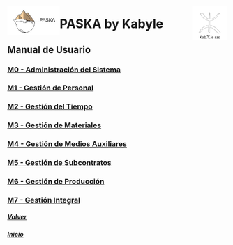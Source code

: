 <!---![LogoKabyle-Sinfondo-palabraKabYle](https://github.com/kabyleuy/kabyle2/blob/main/resources/LogoKabyle-Sinfondo-palabraKabYle.png?raw=true)--->
<!---![PalabraKabyle](resources/LogoKabyle-Sinfondo-palabraKabYle.png)--->

<img
  width="80"
  src="resources/LogoKabyle-Sinfondo-palabraKabYle.png"
  alt="Alt text"
  title="Optional title"
  style="display: inline-block; margin: 0 auto; max-width: 300px"
  align=right>


<img
  width="120"
  src="resources/Logo1-paska-CHCH.jpg"
  alt="Alt text"
  title="Optional title"
  style="display: inline-block; margin: 0 auto; max-width: 300px"
  align=left>
  
<!---![Logo1-paska-CHCH](https://user-images.githubusercontent.com/111294790/187100277-dbd68fe2-9f6e-4175-b8bc-5bff73e4aed4.jpg)--->
# PASKA by Kabyle
## Manual de Usuario 
### [M0 - Administración del Sistema](./M0-AS.md)
### [M1 - Gestión de Personal](./M1-GP.md)
### [M2 - Gestión del Tiempo](./M2-GT.md)
### [M3 - Gestión de Materiales](./M3-GM.md)
### [M4 - Gestión de Medios Auxiliares](./M4-GMA.md)
### [M5 - Gestión de Subcontratos](./M5-GSC_caratula.md)
### [M6 - Gestión de Producción](./M6-GPR_caratula.md)
### [M7 - Gestión Integral](./M7-GI_caratula.md)

##### [Volver](./Readme.md) 
##### [Inicio](./Readme.md)  

<!---#### [Contacto](./Contacto.md)--->
 
